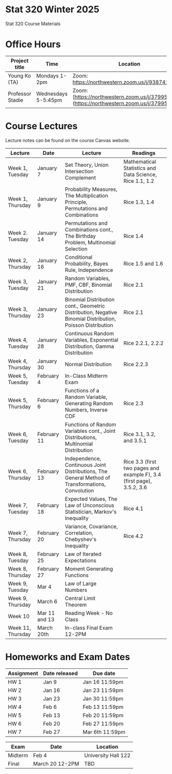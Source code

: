# Stat 320 Winter 2025
Stat 320 Course Materials 


# Office Hours

| Project title                  | Time | Location              
|--------------------------------|---------------|-------------------------|
| Young Ko (TA) |  Mondays 1-2pm    | Zoom: [https://northwestern.zoom.us/j/93874161599 ](https://northwestern.zoom.us/j/2592304024)   | 
|  Professor Stadie        |  Wednesdays 5-5:45pm   |  Zoom: [https://northwestern.zoom.us/j/3799597115] (https://northwestern.zoom.us/j/3799597115) |



# Course Lectures 

Lecture notes can be found on the course Canvas website. 


| Lecture                  |  Date | Lecture | Readings                
|--------------------------|-------|----------|----------------------------|
| Week 1, Tuesday        | January 7 |   Set Theory, Union Intersection Complement  | Mathematical Statistics and Data Science, Rice 1.1, 1.2 |
| Week 1, Thursday          | January 9  |  Probability Measures, The Multiplication Principle, Permutations and Combinations  | Rice 1.3, 1.4 |
| Week 2. Tuesday      | January 14 | Permutations and Combinations cont., The Birthday Problem, Multinomial Selection | Rice 1.4  |
| Week 2, Thursday            | January 16 | Conditional Probability, Bayes Rule, Independence | Rice 1.5 and 1.6  |
| Week 3, Tuesday         | January 21| Random Variables, PMF, CBF, Binomial Distribution | Rice 2.1 |
| Week 3, Thursday            | January 23| Binomial Distribution cont., Geometric Distribution, Negative Binomial Distribution, Poisson Distribution  | Rice 2.1  |
| Week 4, Tuesday          | January 28| Continuous Random Variables, Exponential Distribution, Gamma Distribution | Rice 2.2.1, 2.2.2   |
| Week 4, Thursday      | January 30 | Normal Distribution  | Rice 2.2.3 |
| Week 5, Tuesday         | February 4| In-Class Midterm Exam | |
| Week 5, Thursday        | February 6| Functions of a Random Variable, Generating Random Numbers, Inverse CDF  | Rice 2.3 |
| Week 6, Tuesday      | February 11| Functions of Random Variables cont., Joint Distributions, Multinomial Distribution  | Rice 3.1, 3.2, and 3.5.1 |
| Week 6, Thursday          | February 13| Independence, Continuous Joint Distributions, The General Method of Transformations, Convolution |  Rice 3.3 (first two pages and example F), 3.4 (first page), 3.5.2, 3.6 |
| Week 7, Tuesday       | February 18| Expected Values, The Law of Unconscious Statistician, Markov's Inequality  | Rice 4.1 |
| Week 7, Thursday       | February 20| Variance, Covariance, Correlation, Chebyshev's Inequality  |  Rice 4.2 |
| Week 8, Tuesday   | February 25| Law of Iterated Expectations | |
| Week 8, Thursday |  February 27| Moment Generating Functions  | |
| Week 9, Tuesday   |  Mar 4 |  Law of Large Numbers |  |
| Week 9, Thursday   |  March 6 | Central Limit Theorem  |  |
| Week 10   | Mar 11 and 13 | Reading Week - No Class  |  |
| Week 11, Thursday  |  March 20th| In-class Final Exam 12-2PM |  |



# Homeworks and Exam Dates


| Assignment                 | Date released | Due date                
|--------------------------------|---------------|-------------------------|
| HW 1 |    Jan 9    |   Jan 16 11:59pm  | 
|  HW 2        |  Jan 16     |  Jan 23 11:59pm  |
|  HW 3        |    Jan 23  | Jan 30 11:59pm  |
|  HW 4        |    Feb 6   |  Feb 13 11:59pm |
|  HW 5        |    Feb 13   |  Feb 20 11:59pm  |
|  HW 6        |    Feb 20   |  Feb 27 11:59pm |
|  HW 7        |    Feb 27   |  Mar 6th 11:59pm  |

| Exam               | Date | Location               
|--------------------------------|---------------|-------------------------|
| Midterm |   Feb 4      | University Hall 122
|  Final       |  March 20  12-2PM     | TBD| 

